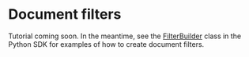 # Document filters

Tutorial coming soon. In the meantime, see the [FilterBuilder](../reference/lexy_py/filters.md#lexy_py.filters.FilterBuilder) 
class in the Python SDK for examples of how to create document filters.
